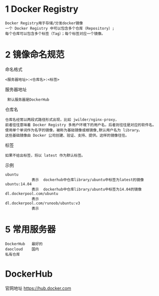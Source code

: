 

# 1 Docker Registry

    Docker Registry用于存储/分发docker镜像  
    一个 Docker Registry 中可以包含多个仓库（Repository）;
    每个仓库可以包含多个标签（Tag）；每个标签对应一个镜像。

# 2 镜像命名规范

命名格式  

    <服务器地址>:<仓库名>:<标签>
    
服务器地址
     
     默认服务器是DockerHub   

仓库名

    仓库名经常以两段式路径形式出现，比如 jwilder/nginx-proxy，
    前者往往意味着 Docker Registry 多用户环境下的用户名，后者则往往是对应的软件名。
    使用单个单词作为名字的镜像，被称为基础镜像或根镜像,默认用户名为 library。
    这些基础镜像由 Docker 公司创建、验证、支持、提供。这样的镜像往往。
    
标签
    
    如果不给出标签，将以 latest 作为默认标签。
    


示例

    ubuntu                                  
                表示  dockerhub中仓库library/ubuntu中标签为latest的镜像
    ubuntu:14.04                            
                表示  dockerhub中仓库library/ubuntu中标签为14.04的镜像
    dl.dockerpool.com/ubuntu
                表示  
    dl.dockerpool.com/runoob/ubuntu:v3   
                表示  



               


# 5 常用服务器

    DockerHub   最好的
    daocloud    国内
    私有仓库     

# DockerHub

官网地址 https://hub.docker.com




